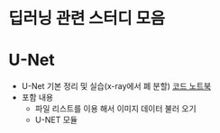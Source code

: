 # 딥러닝 관련 스터디 모음 

# U-Net 
- U-Net 기본 정리 및 실습(x-ray에서 폐 분할) [코드 노트북](../material/U-NET_basic&practice.ipynb)
- 포함 내용 
  -  파일 리스트를 이용 해서 이미지 데이터 불러 오기 
  -  U-NET 모듈 
  
